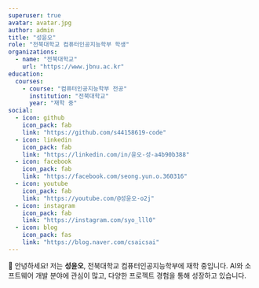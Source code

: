 ```yaml
---
superuser: true
avatar: avatar.jpg
author: admin
title: "성윤오"
role: "전북대학교 컴퓨터인공지능학부 학생"
organizations:
  - name: "전북대학교"
    url: "https://www.jbnu.ac.kr"
education:
  courses:
    - course: "컴퓨터인공지능학부 전공"
      institution: "전북대학교"
      year: "재학 중"
social:
  - icon: github
    icon_pack: fab
    link: "https://github.com/s44158619-code"
  - icon: linkedin
    icon_pack: fab
    link: "https://linkedin.com/in/윤오-성-a4b90b388"
  - icon: facebook
    icon_pack: fab
    link: "https://facebook.com/seong.yun.o.360316"
  - icon: youtube
    icon_pack: fab
    link: "https://youtube.com/@성윤오-o2j"
  - icon: instagram
    icon_pack: fab
    link: "https://instagram.com/syo_lll0"
  - icon: blog
    icon_pack: fas
    link: "https://blog.naver.com/csaicsai"
---
```


👋 안녕하세요! 저는 **성윤오**, 전북대학교 컴퓨터인공지능학부에 재학 중입니다.
AI와 소프트웨어 개발 분야에 관심이 많고, 다양한 프로젝트 경험을 통해 성장하고 있습니다.
